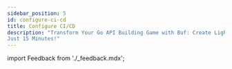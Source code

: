 ```yaml
---
sidebar_position: 5
id: configure-ci-cd
title: Configure CI/CD
description: "Transform Your Go API Building Game with Buf: Create Lightning-Fast, Efficient, and Effortless APIs in
Just 15 Minutes!"
---
```


import Feedback from './_feedback.mdx';

<Feedback/>
